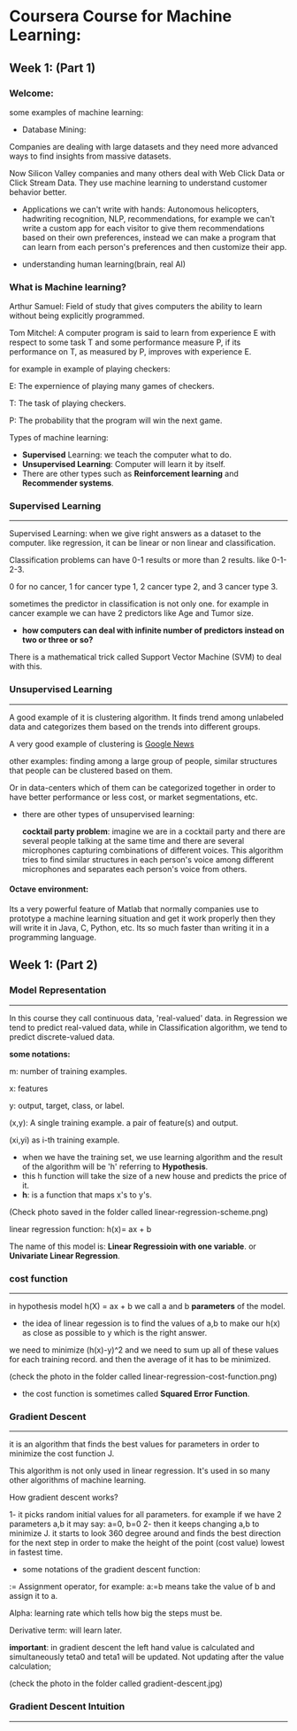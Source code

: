 # Coursera Course for Machine Learning:


## Week 1: (Part 1)

### Welcome:
some examples of machine learning:

* Database Mining:

Companies are dealing with large datasets and they need more advanced ways to find insights from massive datasets. 


Now Silicon Valley companies and many others deal with Web Click Data or Click Stream Data. They use machine learning to understand customer behavior better.

* Applications we can't write with hands:
Autonomous helicopters, hadwriting recognition, NLP, recommendations, for example we can't write a custom app for each visitor to give them recommendations based on their own preferences, instead we can make a program that can learn from each person's preferences and then customize their app.

* understanding human learning(brain, real AI)

### What is Machine learning?

Arthur Samuel: Field of study that gives computers the ability to learn without being explicitly programmed.

Tom Mitchel: A computer program is said to learn from experience E with respect to some task T and some performance measure P, if its performance on T, as measured by P, improves with experience E.

for example in example of playing checkers:

E: The expernience of playing many games of checkers.

T: The task of playing checkers.

P: The probability that the program will win the next game.

Types of machine learning:

* __Supervised__ Learning: we teach the computer what to do.
* __Unsupervised Learning__: Computer will learn it by itself.
* There are other types such as __Reinforcement learning__ and __Recommender systems__.
### Supervised Learning
---
Supervised Learning: when we give right answers as a dataset to the computer. like regression, it can be linear or non linear and classification. 

Classification problems can have 0-1 results or more than 2 results. like 0-1-2-3. 

0 for no cancer, 1 for cancer type 1, 2 cancer type 2, and 3 cancer type 3.

sometimes the predictor in classification is not only one. for example in cancer example we can have 2 predictors like Age and Tumor size.

* __how computers can deal with infinite number of predictors instead on two or three or so?__

There is a mathematical trick called Support Vector Machine (SVM) to deal with this.

### Unsupervised Learning
---

A good example of it is clustering algorithm. It finds trend among unlabeled data and categorizes them based on the trends into different groups.

A very good example of clustering is [Google News](https://news-google.com)

other examples: finding among a large group of people, similar structures that people can be clustered based on them.

Or in data-centers which of them can be categorized together in order to have better performance or less cost, or market segmentations, etc.

* there are other types of unsupervised learning:

	__cocktail party problem__: imagine we are in a cocktail party and there are several people talking at the same time and there are several microphones capturing combinations of different voices. This algorithm tries to find similar structures in each person's voice among different microphones and separates each person's voice from others.
    
#### Octave environment: 

Its a very powerful feature of Matlab that normally companies use to prototype a machine learning situation and get it work properly then they will write it in Java, C, Python, etc. Its so much faster than writing it in a programming language.


## Week 1: (Part 2)

### Model Representation
---
In this course they call continuous data, 'real-valued' data.
in Regression we tend to predict real-valued data, while in Classification algorithm, we tend to predict discrete-valued data.

__some notations:__

m: number of training examples.

x: features

y: output, target, class, or label.

(x,y): A single training example. a pair of feature(s) and output.

(xi,yi) as i-th training example.


* when we have the training set, we use learning algorithm and the result of the algorithm will be 'h' referring to **__Hypothesis__**.
* this h function will take the size of a new house and predicts the price of it.
* __h__: is a function that maps x's to y's.

(Check photo saved in the folder called linear-regression-scheme.png)

linear regression function: h(x)= ax + b 

The name of this model is: __Linear Regressioin with one variable__. or __Univariate Linear Regression__.

### cost function
---
in hypothesis model h(X) = ax + b  we call a and b __parameters__ of the model.

* the idea of linear regession is to find the values of a,b to make our h(x) as close as possible to y which is the right answer.

we need to minimize (h(x)-y)^2  and we need to sum up all of these values for each training record. and then the average of it has to be minimized.

(check the photo in the folder called linear-regression-cost-function.png)

* the cost function is sometimes called __Squared Error Function__.

### Gradient Descent
---
	
   it is an algorithm that finds the best values for parameters in order to minimize the cost function J. 
   
   This algorithm is not only used in linear regression. It's used in so many other algorithms of machine learning.
   
   How gradient descent works?
  
  1- it picks random initial values for all parameters. for example if we have 2 parameters a,b it may say: a=0, b=0
  2- then it keeps changing a,b to minimize J. it starts to look 360 degree around and finds the best direction for the next step in order to make the height of the point (cost value) lowest in fastest time.
  
 
* some notations of the gradient descent function:

:=    Assignment operator, for example: a:=b means take the value of b and assign it to a.

Alpha: learning rate which tells how big the steps must be.

Derivative term: will learn later.

__important__: in gradient descent the left hand value is calculated and simultaneously teta0 and teta1 will be updated. Not updating after the value calculation;

(check the photo in the folder called gradient-descent.jpg)

### Gradient Descent Intuition
---
